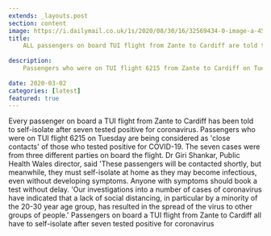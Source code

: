 ```yaml
---
extends: _layouts.post
section: content
image: https://i.dailymail.co.uk/1s/2020/08/30/16/32569434-0-image-a-45_1598801328434.jpg 
title: 
	ALL passengers on board TUI flight from Zante to Cardiff are told to self-isolate
       
description: 
	Passengers who were on TUI flight 6215 from Zante to Cardiff on Tuesday are now being considered as &#039;close contacts&#039; of those who tested positive for COVID-19.
       
date: 2020-03-02 
categories: [latest] 
featured: true 
--- 
```

Every passenger on board a TUI flight from Zante to Cardiff has been told to&nbsp;self-isolate after seven tested positive for coronavirus.
Passengers who were on TUI flight 6215 on Tuesday are being considered as &#039;close contacts&#039; of those who tested positive for COVID-19.
The seven cases were from three different parties on board the flight.
Dr Giri Shankar, Public Health Wales director, said &#039;These passengers will be contacted shortly, but meanwhile, they must self-isolate at home as they may become infectious, even without developing symptoms. Anyone with symptoms should book a test without delay.
&#039;Our investigations into a number of cases of coronavirus have indicated that a lack of social distancing, in particular by a minority of the 20-30 year age group, has resulted in the spread of the virus to other groups of people.&#039;
Passengers on board a TUI flight from Zante to Cardiff all have to self-isolate after seven tested positive for coronavirus&nbsp;
